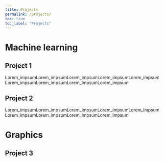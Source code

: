 ```yaml
---
title: Projects
permalink: /projects/
toc: true
toc_label: "Projects"
---
```



# Machine learning

## Project 1

Lorem_impsumLorem_impsumLorem_impsumLorem_impsumLorem_impsumLorem_impsumLorem_impsumLorem_impsumLorem_impsum

## Project 2

Lorem_impsumLorem_impsumLorem_impsumLorem_impsumLorem_impsumLorem_impsumLorem_impsumLorem_impsumLorem_impsum

# Graphics

## Project 3




